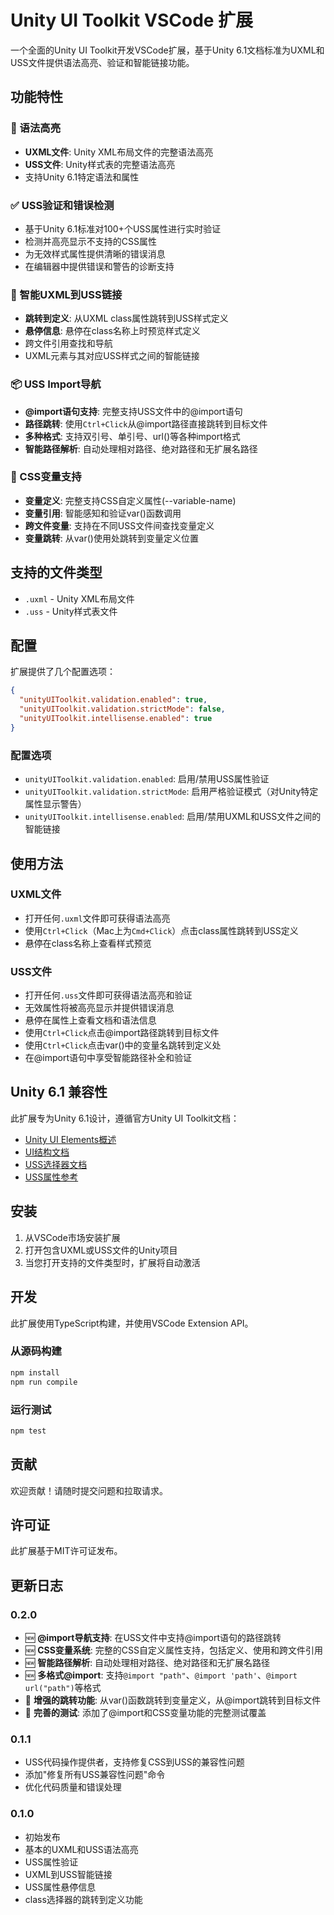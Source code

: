 # Unity UI Toolkit VSCode 扩展

一个全面的Unity UI Toolkit开发VSCode扩展，基于Unity 6.1文档标准为UXML和USS文件提供语法高亮、验证和智能链接功能。

## 功能特性

### 🎨 语法高亮
- **UXML文件**: Unity XML布局文件的完整语法高亮
- **USS文件**: Unity样式表的完整语法高亮
- 支持Unity 6.1特定语法和属性

### ✅ USS验证和错误检测
- 基于Unity 6.1标准对100+个USS属性进行实时验证
- 检测并高亮显示不支持的CSS属性
- 为无效样式属性提供清晰的错误消息
- 在编辑器中提供错误和警告的诊断支持

### 🔗 智能UXML到USS链接
- **跳转到定义**: 从UXML class属性跳转到USS样式定义
- **悬停信息**: 悬停在class名称上时预览样式定义
- 跨文件引用查找和导航
- UXML元素与其对应USS样式之间的智能链接

### 📦 USS Import导航
- **@import语句支持**: 完整支持USS文件中的@import语句
- **路径跳转**: 使用`Ctrl+Click`从@import路径直接跳转到目标文件
- **多种格式**: 支持双引号、单引号、url()等各种import格式
- **智能路径解析**: 自动处理相对路径、绝对路径和无扩展名路径

### 🔧 CSS变量支持
- **变量定义**: 完整支持CSS自定义属性(--variable-name)
- **变量引用**: 智能感知和验证var()函数调用
- **跨文件变量**: 支持在不同USS文件间查找变量定义
- **变量跳转**: 从var()使用处跳转到变量定义位置

## 支持的文件类型

- `.uxml` - Unity XML布局文件
- `.uss` - Unity样式表文件

## 配置

扩展提供了几个配置选项：

```json
{
  "unityUIToolkit.validation.enabled": true,
  "unityUIToolkit.validation.strictMode": false,
  "unityUIToolkit.intellisense.enabled": true
}
```

### 配置选项

- `unityUIToolkit.validation.enabled`: 启用/禁用USS属性验证
- `unityUIToolkit.validation.strictMode`: 启用严格验证模式（对Unity特定属性显示警告）
- `unityUIToolkit.intellisense.enabled`: 启用/禁用UXML和USS文件之间的智能链接

## 使用方法

### UXML文件
- 打开任何`.uxml`文件即可获得语法高亮
- 使用`Ctrl+Click`（Mac上为`Cmd+Click`）点击class属性跳转到USS定义
- 悬停在class名称上查看样式预览

### USS文件
- 打开任何`.uss`文件即可获得语法高亮和验证
- 无效属性将被高亮显示并提供错误消息
- 悬停在属性上查看文档和语法信息
- 使用`Ctrl+Click`点击@import路径跳转到目标文件
- 使用`Ctrl+Click`点击var()中的变量名跳转到定义处
- 在@import语句中享受智能路径补全和验证

## Unity 6.1 兼容性

此扩展专为Unity 6.1设计，遵循官方Unity UI Toolkit文档：

- [Unity UI Elements概述](https://docs.unity3d.com/6000.1/Documentation/Manual/UIElements.html)
- [UI结构文档](https://docs.unity3d.com/6000.1/Documentation/Manual/UIE-structure-ui.html)
- [USS选择器文档](https://docs.unity3d.com/6000.1/Documentation/Manual/UIE-USS-Selectors.html)
- [USS属性参考](https://docs.unity3d.com/6000.1/Documentation/Manual/UIE-uss-properties.html)

## 安装

1. 从VSCode市场安装扩展
2. 打开包含UXML或USS文件的Unity项目
3. 当您打开支持的文件类型时，扩展将自动激活

## 开发

此扩展使用TypeScript构建，并使用VSCode Extension API。

### 从源码构建

```bash
npm install
npm run compile
```

### 运行测试

```bash
npm test
```

## 贡献

欢迎贡献！请随时提交问题和拉取请求。

## 许可证

此扩展基于MIT许可证发布。

## 更新日志

### 0.2.0
- 🆕 **@import导航支持**: 在USS文件中支持@import语句的路径跳转
- 🆕 **CSS变量系统**: 完整的CSS自定义属性支持，包括定义、使用和跨文件引用
- 🆕 **智能路径解析**: 自动处理相对路径、绝对路径和无扩展名路径
- 🆕 **多格式@import**: 支持`@import "path"`、`@import 'path'`、`@import url("path")`等格式
- 🔧 **增强的跳转功能**: 从var()函数跳转到变量定义，从@import跳转到目标文件
- 🧪 **完善的测试**: 添加了@import和CSS变量功能的完整测试覆盖

### 0.1.1
- USS代码操作提供者，支持修复CSS到USS的兼容性问题
- 添加"修复所有USS兼容性问题"命令
- 优化代码质量和错误处理

### 0.1.0
- 初始发布
- 基本的UXML和USS语法高亮
- USS属性验证
- UXML到USS智能链接
- USS属性悬停信息
- class选择器的跳转到定义功能
